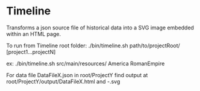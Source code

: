 # Timeline
Transforms a json source file of historical data into a SVG image embedded within an HTML page.

To run from Timeline root folder:
  ./bin/timeline.sh path/to/projectRoot/ [project1...projectN]

ex: ./bin/timeline.sh src/main/resources/ America RomanEmpire

For data file DataFileX.json in root/ProjectY find output at root/ProjectY/output/DataFileX.html and -.svg
